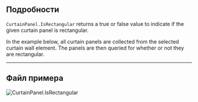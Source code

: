 ## Подробности
`CurtainPanel.IsRectangular` returns a true or false value to indicate if the given curtain panel is rectangular.

In the example below, all curtain panels are collected from the selected curtain wall element. The panels are then queried for whether or not they are rectangular.
___
## Файл примера

![CurtainPanel.IsRectangular](./Revit.Elements.CurtainPanel.IsRectangular_img.jpg)

